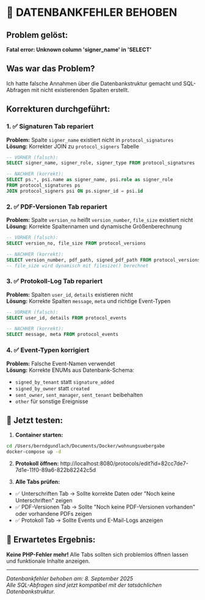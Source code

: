 # 🔧 DATENBANKFEHLER BEHOBEN

## Problem gelöst:
**Fatal error: Unknown column 'signer_name' in 'SELECT'**

## Was war das Problem?
Ich hatte falsche Annahmen über die Datenbankstruktur gemacht und SQL-Abfragen mit nicht existierenden Spalten erstellt.

## Korrekturen durchgeführt:

### 1. ✅ Signaturen Tab repariert
**Problem:** Spalte `signer_name` existiert nicht in `protocol_signatures`  
**Lösung:** Korrekter JOIN zu `protocol_signers` Tabelle
```sql
-- VORHER (falsch):
SELECT signer_name, signer_role, signer_type FROM protocol_signatures

-- NACHHER (korrekt):
SELECT ps.*, psi.name as signer_name, psi.role as signer_role 
FROM protocol_signatures ps
JOIN protocol_signers psi ON ps.signer_id = psi.id
```

### 2. ✅ PDF-Versionen Tab repariert  
**Problem:** Spalte `version_no` heißt `version_number`, `file_size` existiert nicht
**Lösung:** Korrekte Spaltennamen und dynamische Größenberechnung
```sql
-- VORHER (falsch):
SELECT version_no, file_size FROM protocol_versions

-- NACHHER (korrekt):  
SELECT version_number, pdf_path, signed_pdf_path FROM protocol_versions
-- file_size wird dynamisch mit filesize() berechnet
```

### 3. ✅ Protokoll-Log Tab repariert
**Problem:** Spalten `user_id`, `details` existieren nicht  
**Lösung:** Korrekte Spalten `message`, `meta` und richtige Event-Typen
```sql
-- VORHER (falsch):
SELECT user_id, details FROM protocol_events

-- NACHHER (korrekt):
SELECT message, meta FROM protocol_events
```

### 4. ✅ Event-Typen korrigiert
**Problem:** Falsche Event-Namen verwendet  
**Lösung:** Korrekte ENUMs aus Datenbank-Schema:
- `signed_by_tenant` statt `signature_added`
- `signed_by_owner` statt `created`  
- `sent_owner`, `sent_manager`, `sent_tenant` beibehalten
- `other` für sonstige Ereignisse

## 🧪 Jetzt testen:

1. **Container starten:**
```bash
cd /Users/berndgundlach/Documents/Docker/wohnungsuebergabe
docker-compose up -d
```

2. **Protokoll öffnen:**
http://localhost:8080/protocols/edit?id=82cc7de7-7d1e-11f0-89a6-822b82242c5d

3. **Alle Tabs prüfen:**
- ✅ Unterschriften Tab → Sollte korrekte Daten oder "Noch keine Unterschriften" zeigen
- ✅ PDF-Versionen Tab → Sollte "Noch keine PDF-Versionen vorhanden" oder vorhandene PDFs zeigen  
- ✅ Protokoll Tab → Sollte Events und E-Mail-Logs anzeigen

## 🎯 Erwartetes Ergebnis:
**Keine PHP-Fehler mehr!** Alle Tabs sollten sich problemlos öffnen lassen und funktionale Inhalte anzeigen.

---
*Datenbankfehler behoben am: 8. September 2025*  
*Alle SQL-Abfragen sind jetzt kompatibel mit der tatsächlichen Datenbankstruktur.*

